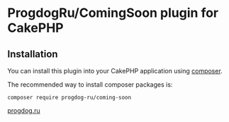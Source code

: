 # ProgdogRu/ComingSoon plugin for CakePHP

## Installation

You can install this plugin into your CakePHP application using [composer](https://getcomposer.org).

The recommended way to install composer packages is:

```
composer require progdog-ru/coming-soon
```
[progdog.ru](https://progdog.ru)